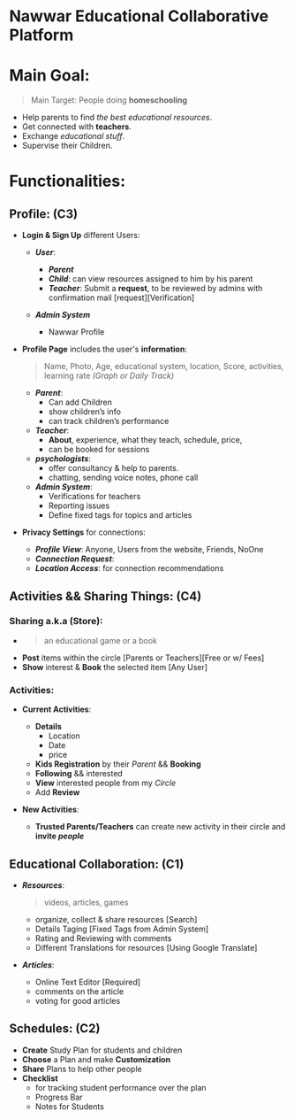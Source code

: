 # Nawwar Educational Collaborative Platform

# Main Goal:
> Main Target: People doing **homeschooling** 
- Help parents to find _the best educational resources_.
- Get connected with **teachers**.
- Exchange _educational stuff_.
- Supervise their Children.

# Functionalities:

## Profile: (C3)
- **Login & Sign Up** different Users: 
  - _**User**_:
    - _**Parent**_  
    - _**Child**_: can view resources assigned to him by his parent
    - _**Teacher**_: Submit a **request**, to be reviewed by admins with confirmation mail [request][Verification]

  - _**Admin System**_
    - Nawwar Profile
  
- **Profile Page** includes the user's **information**:
  > Name, Photo, Age, educational system, location, Score, activities, learning rate _(Graph or Daily Track)_
  - _**Parent**_: 
    - Can add Children
    - show children’s info 
    - can track children’s performance 
  - _**Teacher**_: 
    - **About**, experience, what they teach, schedule, price, 
    - can be booked for sessions
  - _**psychologists**_: 
    - offer consultancy & help to parents.
    - chatting, sending voice notes, phone call
  - _**Admin System**_:
    - Verifications for teachers
    - Reporting issues
    - Define fixed tags for topics and articles
  
- **Privacy Settings** for connections:
  - _**Profile View**_: Anyone, Users from the website, Friends, NoOne
  - _**Connection Request**_:
  - _**Location Access**_: for connection recommendations

## Activities && Sharing Things: (C4)

### Sharing a.k.a (Store):
  - > an educational game or a book
  - **Post** items within the circle [Parents or Teachers][Free or w/ Fees]
  - **Show** interest & **Book** the selected item [Any User]

### Activities:
  - **Current Activities**:
    - **Details**
      - Location
      - Date
      - price
    - **Kids Registration** by their _Parent_ && **Booking**
    - **Following** && interested 
    - **View** interested people from my _Circle_
    - Add **Review** 

  - **New Activities**:
    - **Trusted Parents/Teachers** can create new activity in their circle and **invite _people_**

## Educational Collaboration: (C1)
- _**Resources**_:
  > videos, articles, games
  - organize, collect & share resources [Search]
  - Details Taging [Fixed Tags from Admin System]
  - Rating and Reviewing with comments
  - Different Translations for resources [Using Google Translate]

- _**Articles**_:
  - Online Text Editor [Required]
  - comments on the article
  - voting for good articles


## Schedules: (C2)
- **Create** Study Plan for students and children
- **Choose** a Plan and make **Customization**
- **Share** Plans to help other people
- **Checklist** 
  - for tracking student performance over the plan
  - Progress Bar
  - Notes for Students
  
